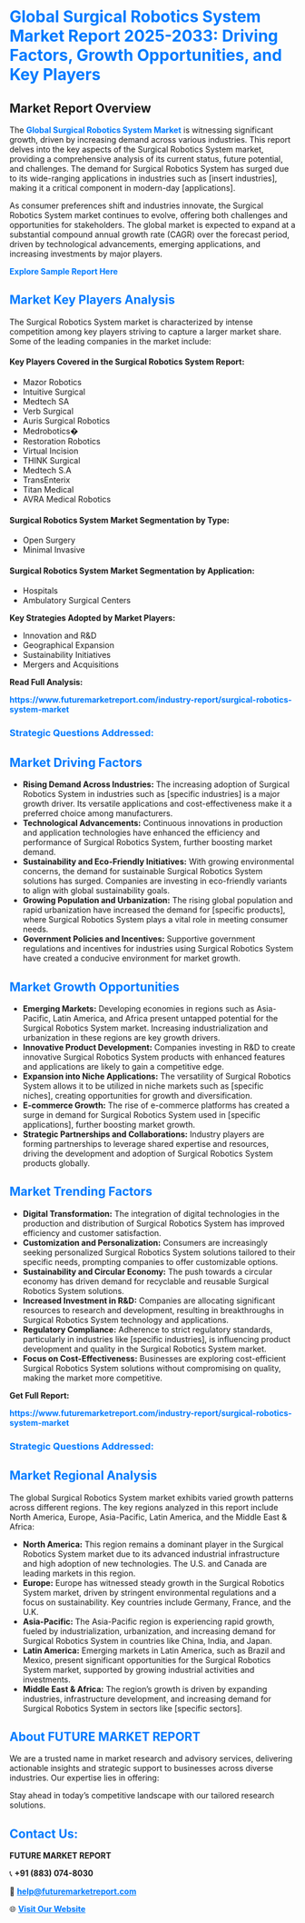 <h1 style="color: #007BFF;">Global Surgical Robotics System Market Report 2025-2033: Driving Factors, Growth Opportunities, and Key Players</h1>

<section id="overview">
<h2>Market Report Overview</h2>
<p>The <a href="https://www.futuremarketreport.com/industry-report/surgical-robotics-system-market" style="color: #007BFF; text-decoration: none;"><strong>Global Surgical Robotics System Market</strong></a> is witnessing significant growth, driven by increasing demand across various industries. This report delves into the key aspects of the Surgical Robotics System market, providing a comprehensive analysis of its current status, future potential, and challenges. The demand for Surgical Robotics System has surged due to its wide-ranging applications in industries such as [insert industries], making it a critical component in modern-day [applications].</p>
<p>As consumer preferences shift and industries innovate, the Surgical Robotics System market continues to evolve, offering both challenges and opportunities for stakeholders. The global market is expected to expand at a substantial compound annual growth rate (CAGR) over the forecast period, driven by technological advancements, emerging applications, and increasing investments by major players.</p>
</section>

<section id="overview">
<p><a href="https://www.futuremarketreport.com/request-sample/reportId=96946" style="color: #007BFF; text-decoration: none;"><strong>Explore Sample Report Here</strong></a></p>
</section>

<section id="key-players">
<h2 style="color: #007BFF;">Market Key Players Analysis</h2>
<p>The Surgical Robotics System market is characterized by intense competition among key players striving to capture a larger market share. Some of the leading companies in the market include:</p>
<h4>Key Players Covered in the Surgical Robotics System Report:</h4>
<ul><li>Mazor Robotics</li><li>Intuitive Surgical</li><li>Medtech SA</li><li>Verb Surgical</li><li>Auris Surgical Robotics</li><li>Medrobotics�</li><li>Restoration Robotics</li><li>Virtual Incision</li><li>THINK Surgical</li><li>Medtech S.A</li><li>TransEnterix</li><li>Titan Medical</li><li>AVRA Medical Robotics</li></ul>
<h4>Surgical Robotics System Market Segmentation by Type:</h4>
<ul><li>Open Surgery</li><li>Minimal Invasive</li></ul>

<h4>Surgical Robotics System Market Segmentation by Application:</h4>
<ul><li>Hospitals</li><li>Ambulatory Surgical Centers</li></ul>
<p><strong>Key Strategies Adopted by Market Players:</strong></p>
<ul>
<li>Innovation and R&D</li>
<li>Geographical Expansion</li>
<li>Sustainability Initiatives</li>
<li>Mergers and Acquisitions</li>
</ul>
</section>

<section>
<p><strong>Read Full Analysis: </strong></p><a href="https://www.futuremarketreport.com/industry-report/surgical-robotics-system-market" style="color: #007BFF; text-decoration: none;"><strong>https://www.futuremarketreport.com/industry-report/surgical-robotics-system-market</strong></a>
<h3 style="color: #007BFF;">Strategic Questions Addressed:</h3>
</section>

<section id="driving-factors">
<h2 style="color: #007BFF;">Market Driving Factors</h2>
<ul>
<li><strong>Rising Demand Across Industries:</strong> The increasing adoption of Surgical Robotics System in industries such as [specific industries] is a major growth driver. Its versatile applications and cost-effectiveness make it a preferred choice among manufacturers.</li>
<li><strong>Technological Advancements:</strong> Continuous innovations in production and application technologies have enhanced the efficiency and performance of Surgical Robotics System, further boosting market demand.</li>
<li><strong>Sustainability and Eco-Friendly Initiatives:</strong> With growing environmental concerns, the demand for sustainable Surgical Robotics System solutions has surged. Companies are investing in eco-friendly variants to align with global sustainability goals.</li>
<li><strong>Growing Population and Urbanization:</strong> The rising global population and rapid urbanization have increased the demand for [specific products], where Surgical Robotics System plays a vital role in meeting consumer needs.</li>
<li><strong>Government Policies and Incentives:</strong> Supportive government regulations and incentives for industries using Surgical Robotics System have created a conducive environment for market growth.</li>
</ul>
</section>

<section id="growth-opportunities">
<h2 style="color: #007BFF;">Market Growth Opportunities</h2>
<ul>
<li><strong>Emerging Markets:</strong> Developing economies in regions such as Asia-Pacific, Latin America, and Africa present untapped potential for the Surgical Robotics System market. Increasing industrialization and urbanization in these regions are key growth drivers.</li>
<li><strong>Innovative Product Development:</strong> Companies investing in R&D to create innovative Surgical Robotics System products with enhanced features and applications are likely to gain a competitive edge.</li>
<li><strong>Expansion into Niche Applications:</strong> The versatility of Surgical Robotics System allows it to be utilized in niche markets such as [specific niches], creating opportunities for growth and diversification.</li>
<li><strong>E-commerce Growth:</strong> The rise of e-commerce platforms has created a surge in demand for Surgical Robotics System used in [specific applications], further boosting market growth.</li>
<li><strong>Strategic Partnerships and Collaborations:</strong> Industry players are forming partnerships to leverage shared expertise and resources, driving the development and adoption of Surgical Robotics System products globally.</li>
</ul>
</section>

<section id="trending-factors">
<h2 style="color: #007BFF;">Market Trending Factors</h2>
<ul>
<li><strong>Digital Transformation:</strong> The integration of digital technologies in the production and distribution of Surgical Robotics System has improved efficiency and customer satisfaction.</li>
<li><strong>Customization and Personalization:</strong> Consumers are increasingly seeking personalized Surgical Robotics System solutions tailored to their specific needs, prompting companies to offer customizable options.</li>
<li><strong>Sustainability and Circular Economy:</strong> The push towards a circular economy has driven demand for recyclable and reusable Surgical Robotics System solutions.</li>
<li><strong>Increased Investment in R&D:</strong> Companies are allocating significant resources to research and development, resulting in breakthroughs in Surgical Robotics System technology and applications.</li>
<li><strong>Regulatory Compliance:</strong> Adherence to strict regulatory standards, particularly in industries like [specific industries], is influencing product development and quality in the Surgical Robotics System market.</li>
<li><strong>Focus on Cost-Effectiveness:</strong> Businesses are exploring cost-efficient Surgical Robotics System solutions without compromising on quality, making the market more competitive.</li>
</ul>
</section>

<section>
<p><strong>Get Full Report: </strong></p><a href="https://www.futuremarketreport.com/industry-report/surgical-robotics-system-market" style="color: #007BFF; text-decoration: none;"><strong>https://www.futuremarketreport.com/industry-report/surgical-robotics-system-market</strong></a>
<h3 style="color: #007BFF;">Strategic Questions Addressed:</h3>
</section>


<section id="regional-analysis">
<h2 style="color: #007BFF;">Market Regional Analysis</h2>
<p>The global Surgical Robotics System market exhibits varied growth patterns across different regions. The key regions analyzed in this report include North America, Europe, Asia-Pacific, Latin America, and the Middle East & Africa:</p>
<ul>
<li><strong>North America:</strong> This region remains a dominant player in the Surgical Robotics System market due to its advanced industrial infrastructure and high adoption of new technologies. The U.S. and Canada are leading markets in this region.</li>
<li><strong>Europe:</strong> Europe has witnessed steady growth in the Surgical Robotics System market, driven by stringent environmental regulations and a focus on sustainability. Key countries include Germany, France, and the U.K.</li>
<li><strong>Asia-Pacific:</strong> The Asia-Pacific region is experiencing rapid growth, fueled by industrialization, urbanization, and increasing demand for Surgical Robotics System in countries like China, India, and Japan.</li>
<li><strong>Latin America:</strong> Emerging markets in Latin America, such as Brazil and Mexico, present significant opportunities for the Surgical Robotics System market, supported by growing industrial activities and investments.</li>
<li><strong>Middle East & Africa:</strong> The region’s growth is driven by expanding industries, infrastructure development, and increasing demand for Surgical Robotics System in sectors like [specific sectors].</li>
</ul>
</section>

<footer>
<h2 style="color: #007BFF;">About FUTURE MARKET REPORT</h2>
<p>We are a trusted name in market research and advisory services, delivering actionable insights and strategic support to businesses across diverse industries. Our expertise lies in offering:</p>

<p>Stay ahead in today’s competitive landscape with our tailored research solutions.</p>

<h2 style="color: #007BFF;">Contact Us:</h2>
<p><strong>FUTURE MARKET REPORT</strong></p>
<p>📞 <strong>+91 (883) 074-8030</strong></p>
<p>📧 <strong><a href="mailto:help@futuremarketreport.com" style="color: #007BFF;">help@futuremarketreport.com</a></strong></p>
<p>🌐 <strong><a href="https://www.futuremarketreport.com/" style="color: #007BFF;">Visit Our Website</a></strong></p>
</footer>